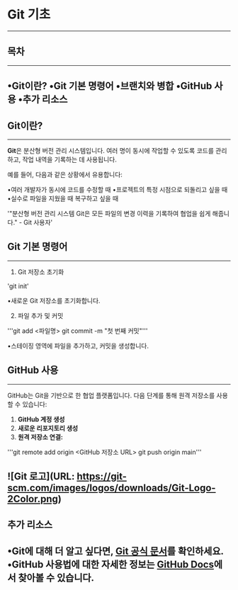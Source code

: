# Git 기초
---

## 목차
---

•Git이란?
•Git 기본 명령어
•브랜치와 병합
•GitHub 사용
•추가 리소스
---

## Git이란?
---

**Git**은 분산형 버전 관리 시스템입니다. 여러 명이 동시에 작업할 수 있도록 코드를 관리하고, 작업 내역을 기록하는 데 사용됩니다.

예를 들어, 다음과 같은 상황에서 유용합니다:

•여러 개발자가 동시에 코드를 수정할 때
•프로젝트의 특정 시점으로 되돌리고 싶을 때
•실수로 파일을 지웠을 때 복구하고 싶을 때

'"분산형 버전 관리 시스템 Git은 모든 파일의 변경 이력을 기록하여 협업을 쉽게 해줍니다." - Git 사용자'

## Git 기본 명령어
---

1. Git 저장소 초기화

'git init'

•새로운 Git 저장소를 초기화합니다.

2. 파일 추가 및 커밋

'''git add <파일명>
git commit -m "첫 번째 커밋"'''

•스테이징 영역에 파일을 추가하고, 커밋을 생성합니다.

## GitHub 사용
---

GitHub는 Git을 기반으로 한 협업 플랫폼입니다. 다음 단계를 통해 원격 저장소를 사용할 수 있습니다:

1. **GitHub 계정 생성**
2. **새로운 리포지토리 생성**
3. **원격 저장소 연결:**

'''git remote add origin <GitHub 저장소 URL>
git push origin main'''

![Git 로고](URL: https://git-scm.com/images/logos/downloads/Git-Logo-2Color.png)
---

추가 리소스
---

•Git에 대해 더 알고 싶다면, [Git 공식 문서](https://git-scm.com/doc)를 확인하세요.
•GitHub 사용법에 대한 자세한 정보는 [GitHub Docs](https://docs.github.com/en)에서 찾아볼 수 있습니다.
---
